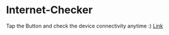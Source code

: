 # Internet-Checker
Tap the Button and check the device connectivity anytime :)
[Link](https://internet-checker-l8uhii.flutterflow.app/)
